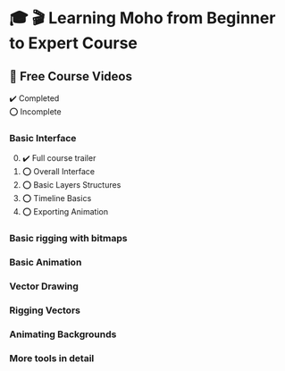 # :mortar_board: :clapper: Learning Moho from Beginner to Expert Course

## :beginner: Free Course Videos

:heavy_check_mark: Completed  
:o: Incomplete

### Basic Interface

0. :heavy_check_mark: Full course trailer
1. :o: Overall Interface
2. :o: Basic Layers Structures
3. :o: Timeline Basics
4. :o: Exporting Animation

### Basic rigging with bitmaps

### Basic Animation

### Vector Drawing

### Rigging Vectors

### Animating Backgrounds

### More tools in detail
